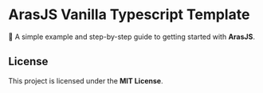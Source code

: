 # ArasJS Vanilla Typescript Template

🚀 A simple example and step-by-step guide to getting started with **ArasJS**.

## License

This project is licensed under the **MIT License**.
